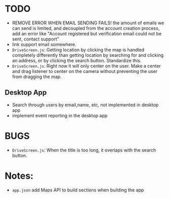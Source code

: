 # TODO
- REMOVE ERROR WHEN EMAIL SENDING FAILS! the amount of emails we can send is limited, and decoupled from the
account creation process, add an error like "Account registered but verification email could not be sent,
 contact support"
- link support email somewhere.
- `DriveScreen.js`: Getting location by clicking the map is handled completely differently than getting location by searching for and clicking an address, or by clicking the search button. Standardize this.
- `DriveScreen.js`: Right now it will only center on the user. Make a center and drag listener to center on the camera without preventing the user from dragging the map.

## Desktop App
- Search through users by email,name, etc, not implemented in desktop app
- implement event reporting in the desktop app

# BUGS
- `DriveScreen.js`: When the title is too long, it overlaps with the search button.

# Notes:
- `app.json` add Maps API to build sections when building the app